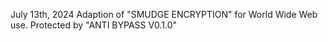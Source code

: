 July 13th, 2024
Adaption of "SMUDGE ENCRYPTION" for World Wide Web use.
Protected by "ANTI BYPASS V0.1.0"
